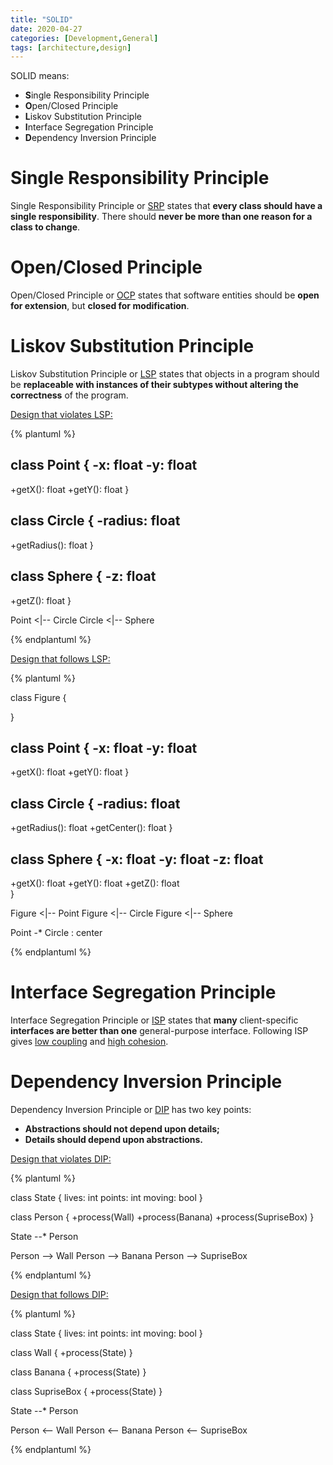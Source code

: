 ```yaml
---
title: "SOLID"
date: 2020-04-27
categories: [Development,General]
tags: [architecture,design]
---
```


SOLID means:

* **S**ingle Responsibility Principle
* **O**pen/Closed Principle
* **L**iskov Substitution Principle
* **I**nterface Segregation Principle
* **D**ependency Inversion Principle

# Single  Responsibility Principle

Single Responsibility Principle or [SRP](http://en.wikipedia.org/wiki/Single_responsibility_principle) states that **every class should have a single responsibility**. There should **never be more than one reason for a class to change**.

# Open/Closed Principle

Open/Closed Principle or [OCP](http://en.wikipedia.org/wiki/Open/closed_principle) states that software entities should be **open for extension**, but **closed for modification**.

# Liskov Substitution Principle

Liskov Substitution Principle or [LSP](http://c2.com/cgi/wiki?LiskovSubstitutionPrinciple) states that objects in a program should be **replaceable with instances of their subtypes without altering the correctness** of the program.

<u>Design that violates LSP:</u>

{% plantuml %}

class Point {
  -x: float
  -y: float
  --
  +getX(): float
  +getY(): float
}

class Circle {
  -radius: float
  --
  +getRadius(): float
}

class Sphere {
  -z: float
  --
  +getZ(): float
}

Point  <|-- Circle
Circle <|-- Sphere

{% endplantuml %}

<u>Design that follows LSP:</u>

{% plantuml %}

class Figure {
  
}

class Point {
  -x: float
  -y: float
  --
  +getX(): float
  +getY(): float
}

class Circle {
  -radius: float
  --
  +getRadius(): float
  +getCenter(): float
}

class Sphere {
  -x: float
  -y: float
  -z: float
  --
  +getX(): float
  +getY(): float
  +getZ(): float  
}

Figure <|-- Point
Figure <|-- Circle
Figure <|-- Sphere

Point -*  Circle : center

{% endplantuml %}

# Interface Segregation Principle

Interface Segregation Principle or [ISP](http://en.wikipedia.org/wiki/Interface_segregation_principle) states that **many** client-specific **interfaces are better than one** general-purpose interface. Following ISP gives [low coupling](https://en.wikipedia.org/wiki/Loose_coupling) and [high cohesion](https://en.wikipedia.org/wiki/Cohesion_(computer_science)).


# Dependency Inversion Principle

Dependency Inversion Principle or [DIP](http://www.c2.com/cgi/wiki?DependencyInversionPrinciple) has two key points:
* **Abstractions should not depend upon details;**
* **Details should depend upon abstractions.**

<u>Design that violates DIP:</u>

{% plantuml %}

class State {
  lives: int
  points: int
  moving: bool
}

class Person {
  +process(Wall)
  +process(Banana)
  +process(SupriseBox)
}


State --* Person

Person --> Wall
Person --> Banana
Person --> SupriseBox

{% endplantuml %}

<u>Design that follows DIP:</u>

{% plantuml %}

class State {
  lives: int
  points: int
  moving: bool
}

class Wall {
  +process(State)
}

class Banana {
  +process(State)
}

class SupriseBox {
  +process(State)
}

State --* Person

Person <-- Wall
Person <-- Banana
Person <-- SupriseBox

{% endplantuml %}

